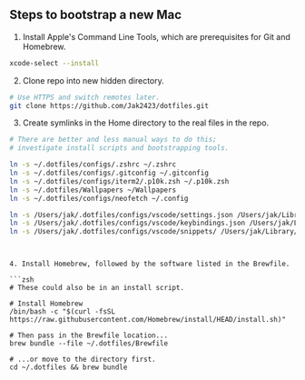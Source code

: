 ## Steps to bootstrap a new Mac

1. Install Apple's Command Line Tools, which are prerequisites for Git and Homebrew.

```zsh
xcode-select --install
```

2. Clone repo into new hidden directory.

```zsh
# Use HTTPS and switch remotes later.
git clone https://github.com/Jak2423/dotfiles.git
```

3. Create symlinks in the Home directory to the real files in the repo.

```zsh
# There are better and less manual ways to do this;
# investigate install scripts and bootstrapping tools.

ln -s ~/.dotfiles/configs/.zshrc ~/.zshrc
ln -s ~/.dotfiles/configs/.gitconfig ~/.gitconfig
ln -s ~/.dotfiles/configs/iterm2/.p10k.zsh ~/.p10k.zsh
ln -s ~/.dotfiles/Wallpapers ~/Wallpapers
ln -s ~/.dotfiles/configs/neofetch ~/.config

ln -s /Users/jak/.dotfiles/configs/vscode/settings.json /Users/jak/Library/Application\ Support/Code/User/settings.json
ln -s /Users/jak/.dotfiles/configs/vscode/keybindings.json /Users/jak/Library/Application\ Support/Code/User/keybindings.json
ln -s /Users/jak/.dotfiles/configs/vscode/snippets/ /Users/jak/Library/Application\ Support/Code/User
```

````


4. Install Homebrew, followed by the software listed in the Brewfile.

```zsh
# These could also be in an install script.

# Install Homebrew
/bin/bash -c "$(curl -fsSL https://raw.githubusercontent.com/Homebrew/install/HEAD/install.sh)"

# Then pass in the Brewfile location...
brew bundle --file ~/.dotfiles/Brewfile

# ...or move to the directory first.
cd ~/.dotfiles && brew bundle
````
